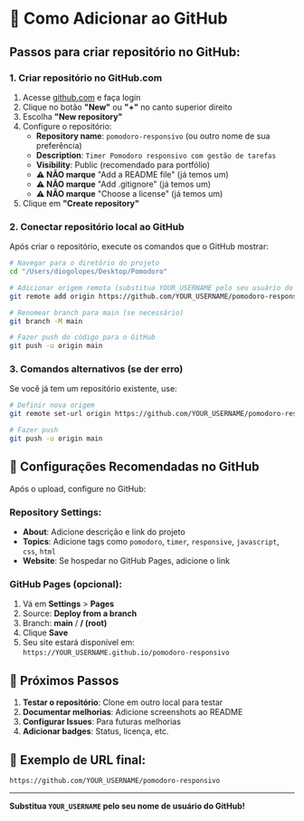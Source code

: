 # 🚀 Como Adicionar ao GitHub

## Passos para criar repositório no GitHub:

### 1. Criar repositório no GitHub.com
1. Acesse [github.com](https://github.com) e faça login
2. Clique no botão **"New"** ou **"+"** no canto superior direito
3. Escolha **"New repository"**
4. Configure o repositório:
   - **Repository name**: `pomodoro-responsivo` (ou outro nome de sua preferência)
   - **Description**: `Timer Pomodoro responsivo com gestão de tarefas`
   - **Visibility**: Public (recomendado para portfólio)
   - **⚠️ NÃO marque** "Add a README file" (já temos um)
   - **⚠️ NÃO marque** "Add .gitignore" (já temos um)
   - **⚠️ NÃO marque** "Choose a license" (já temos um)
5. Clique em **"Create repository"**

### 2. Conectar repositório local ao GitHub
Após criar o repositório, execute os comandos que o GitHub mostrar:

```bash
# Navegar para o diretório do projeto
cd "/Users/diogolopes/Desktop/Pomodoro"

# Adicionar origem remota (substitua YOUR_USERNAME pelo seu usuário do GitHub)
git remote add origin https://github.com/YOUR_USERNAME/pomodoro-responsivo.git

# Renomear branch para main (se necessário)
git branch -M main

# Fazer push do código para o GitHub
git push -u origin main
```

### 3. Comandos alternativos (se der erro)
Se você já tem um repositório existente, use:

```bash
# Definir nova origem
git remote set-url origin https://github.com/YOUR_USERNAME/pomodoro-responsivo.git

# Fazer push
git push -u origin main
```

## 🔧 Configurações Recomendadas no GitHub

Após o upload, configure no GitHub:

### Repository Settings:
- **About**: Adicione descrição e link do projeto
- **Topics**: Adicione tags como `pomodoro`, `timer`, `responsive`, `javascript`, `css`, `html`
- **Website**: Se hospedar no GitHub Pages, adicione o link

### GitHub Pages (opcional):
1. Vá em **Settings** > **Pages**
2. Source: **Deploy from a branch**
3. Branch: **main** / **/ (root)**
4. Clique **Save**
5. Seu site estará disponível em: `https://YOUR_USERNAME.github.io/pomodoro-responsivo`

## 📝 Próximos Passos

1. **Testar o repositório**: Clone em outro local para testar
2. **Documentar melhorias**: Adicione screenshots ao README
3. **Configurar Issues**: Para futuras melhorias
4. **Adicionar badges**: Status, licença, etc.

## 🎯 Exemplo de URL final:
`https://github.com/YOUR_USERNAME/pomodoro-responsivo`

---

**Substitua `YOUR_USERNAME` pelo seu nome de usuário do GitHub!**
